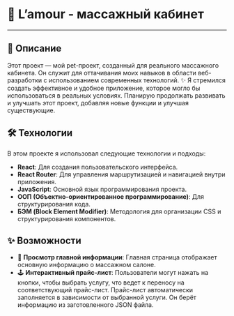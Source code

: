 # 👐 L’amour - массажный кабинет
---

## 🌟 Описание

Этот проект — мой pet-проект, созданный для реального массажного кабинета. Он служит для оттачивания моих навыков в области веб-разработки с использованием современных технологий. ✨ Я стремился создать эффективное и удобное приложение, которое могло бы использоваться в реальных условиях. Планирую продолжать развивать и улучшать этот проект, добавляя новые функции и улучшая существующие.

## 🛠️ Технологии

В этом проекте я использовал следующие технологии и подходы:

- **React**: Для создания пользовательского интерфейса.
- **React Router**: Для управления маршрутизацией и навигацией внутри приложения.
- **JavaScript**: Основной язык программирования проекта.
- **ООП (Объектно-ориентированное программирование)**: Для структурирования кода.
- **БЭМ (Block Element Modifier)**: Методология для организации CSS и структурирования компонентов.

## ✨ Возможности

- 📜 **Просмотр главной информации**: Главная страница отображает основную информацию о массажном салоне.
- 🕹️ **Интерактивный прайс-лист**: Пользователи могут нажать на кнопки, чтобы выбрать услугу, что ведет к переносу на соответствующий прайс-лист. Прайс-лист автоматически заполняется в зависимости от выбранной услуги. Он берёт информацию из заготовленного JSON файла.